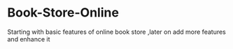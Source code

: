 # Book-Store-Online
Starting with basic features of online book store ,later on add more features and enhance it
